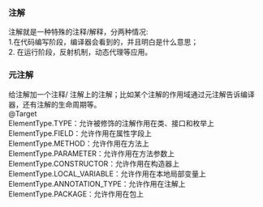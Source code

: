 ### 注解
注解就是一种特殊的注释/解释，分两种情况:  
1.在代码编写阶段，编译器会看到的，并且明白是什么意思；  
2. 在运行阶段，反射机制，动态代理等应用。  

### 元注解
给注解加一个注释/ 注解上的注解；比如某个注解的作用域通过元注解告诉编译器，还有注解的生命周期等。  
@Target  
ElementType.TYPE：允许被修饰的注解作用在类、接口和枚举上  
ElementType.FIELD：允许作用在属性字段上  
ElementType.METHOD：允许作用在方法上  
ElementType.PARAMETER：允许作用在方法参数上  
ElementType.CONSTRUCTOR：允许作用在构造器上  
ElementType.LOCAL_VARIABLE：允许作用在本地局部变量上  
ElementType.ANNOTATION_TYPE：允许作用在注解上  
ElementType.PACKAGE：允许作用在包上  

